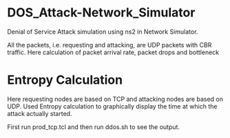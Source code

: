 DOS_Attack-Network_Simulator
============================

Denial of Service Attack simulation using ns2 in Network Simulator.

All the packets, i.e. requesting and attacking, are UDP packets with CBR traffic. Here calculation of packet arrival rate, packet drops and bottleneck



Entropy Calculation
============================

Here requesting nodes are based on TCP and attacking nodes are based on
UDP. Used Entropy calculation to graphically display the time at which
the attack actually started.

First run prod_tcp.tcl and then run ddos.sh to see the output. 

